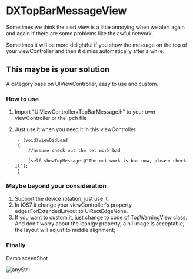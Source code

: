 DXTopBarMessageView
===================

Sometimes we think the alert view is a little annoying when we alert again and again if there are some problems like the awful network.

Sometimes it will be more delightful if you show the message on the top of your viewController and then it dimiss automatically after a while.

## This maybe is your solution 

A category base on UIViewController, easy to use and custom.

### How to use

1. Import "UIViewController+TopBarMessage.h" to your own viewController or the .pch file

2. Just use it when you need it in this viewController

		- (void)viewDidLoad
		{
			//assume check out the net work bad

			[self showTopMessage:@"The net work is bad now, please check it"];
		}

### Maybe beyond your consideration

1. Support the device rotation, just use it.
2. In iOS7 it change your viewController's property edgesForExtendedLayout to UIRectEdgeNone. 
3. If you want to custom it, just change to code of TopWarningView class. And don't worry about the iconIgv property, a nil image is acceptable, the layout will adjust to middle alignment;


### Finally

Demo sceenShot

![anyStr1](/sceenShots/screenShot1.png "demo")
